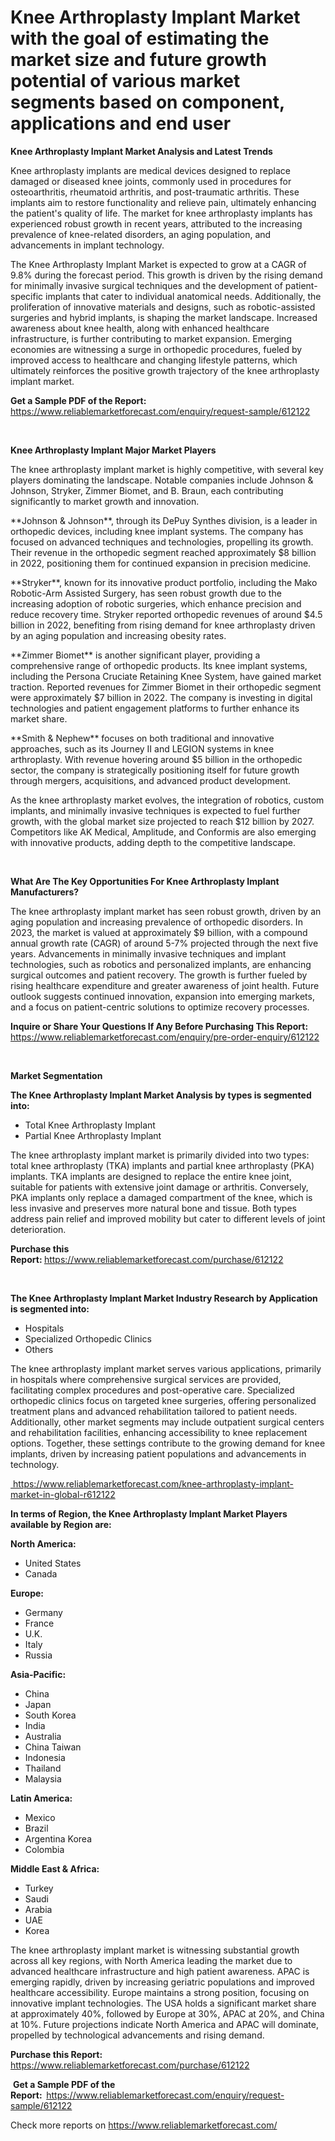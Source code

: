 <p><h1>Knee Arthroplasty Implant Market with the goal of estimating the market size and future growth potential of various market segments based on component, applications and end user</h1></p><p><strong>Knee Arthroplasty Implant Market Analysis and Latest Trends</strong></p>
<p><p>Knee arthroplasty implants are medical devices designed to replace damaged or diseased knee joints, commonly used in procedures for osteoarthritis, rheumatoid arthritis, and post-traumatic arthritis. These implants aim to restore functionality and relieve pain, ultimately enhancing the patient's quality of life. The market for knee arthroplasty implants has experienced robust growth in recent years, attributed to the increasing prevalence of knee-related disorders, an aging population, and advancements in implant technology.</p><p>The Knee Arthroplasty Implant Market is expected to grow at a CAGR of 9.8% during the forecast period. This growth is driven by the rising demand for minimally invasive surgical techniques and the development of patient-specific implants that cater to individual anatomical needs. Additionally, the proliferation of innovative materials and designs, such as robotic-assisted surgeries and hybrid implants, is shaping the market landscape. Increased awareness about knee health, along with enhanced healthcare infrastructure, is further contributing to market expansion. Emerging economies are witnessing a surge in orthopedic procedures, fueled by improved access to healthcare and changing lifestyle patterns, which ultimately reinforces the positive growth trajectory of the knee arthroplasty implant market.</p></p>
<p><strong>Get a Sample PDF of the Report:&nbsp;</strong> <a href="https://www.reliablemarketforecast.com/enquiry/request-sample/612122?utm_campaign=3197&utm_medium=2&utm_source=Github&utm_content=ia&utm_term=23032025&utm_id=knee-arthroplasty-implant">https://www.reliablemarketforecast.com/enquiry/request-sample/612122</a></p>
<p>&nbsp;</p>
<p><strong>Knee Arthroplasty Implant Major Market Players</strong></p>
<p><p>The knee arthroplasty implant market is highly competitive, with several key players dominating the landscape. Notable companies include Johnson & Johnson, Stryker, Zimmer Biomet, and B. Braun, each contributing significantly to market growth and innovation.</p><p>**Johnson & Johnson**, through its DePuy Synthes division, is a leader in orthopedic devices, including knee implant systems. The company has focused on advanced techniques and technologies, propelling its growth. Their revenue in the orthopedic segment reached approximately $8 billion in 2022, positioning them for continued expansion in precision medicine.</p><p>**Stryker**, known for its innovative product portfolio, including the Mako Robotic-Arm Assisted Surgery, has seen robust growth due to the increasing adoption of robotic surgeries, which enhance precision and reduce recovery time. Stryker reported orthopedic revenues of around $4.5 billion in 2022, benefiting from rising demand for knee arthroplasty driven by an aging population and increasing obesity rates.</p><p>**Zimmer Biomet** is another significant player, providing a comprehensive range of orthopedic products. Its knee implant systems, including the Persona Cruciate Retaining Knee System, have gained market traction. Reported revenues for Zimmer Biomet in their orthopedic segment were approximately $7 billion in 2022. The company is investing in digital technologies and patient engagement platforms to further enhance its market share.</p><p>**Smith & Nephew** focuses on both traditional and innovative approaches, such as its Journey II and LEGION systems in knee arthroplasty. With revenue hovering around $5 billion in the orthopedic sector, the company is strategically positioning itself for future growth through mergers, acquisitions, and advanced product development.</p><p>As the knee arthroplasty market evolves, the integration of robotics, custom implants, and minimally invasive techniques is expected to fuel further growth, with the global market size projected to reach $12 billion by 2027. Competitors like AK Medical, Amplitude, and Conformis are also emerging with innovative products, adding depth to the competitive landscape.</p></p>
<p>&nbsp;</p>
<p><strong>What Are The Key Opportunities For Knee Arthroplasty Implant Manufacturers?</strong></p>
<p><p>The knee arthroplasty implant market has seen robust growth, driven by an aging population and increasing prevalence of orthopedic disorders. In 2023, the market is valued at approximately $9 billion, with a compound annual growth rate (CAGR) of around 5-7% projected through the next five years. Advancements in minimally invasive techniques and implant technologies, such as robotics and personalized implants, are enhancing surgical outcomes and patient recovery. The growth is further fueled by rising healthcare expenditure and greater awareness of joint health. Future outlook suggests continued innovation, expansion into emerging markets, and a focus on patient-centric solutions to optimize recovery processes.</p></p>
<p><strong>Inquire or Share Your Questions If Any Before Purchasing This Report:</strong> <a href="https://www.reliablemarketforecast.com/enquiry/pre-order-enquiry/612122?utm_campaign=3197&utm_medium=2&utm_source=Github&utm_content=ia&utm_term=23032025&utm_id=knee-arthroplasty-implant">https://www.reliablemarketforecast.com/enquiry/pre-order-enquiry/612122</a></p>
<p>&nbsp;</p>
<p><strong>Market Segmentation</strong></p>
<p><strong>The Knee Arthroplasty Implant Market Analysis by types is segmented into:</strong></p>
<p><ul><li>Total Knee Arthroplasty Implant</li><li>Partial Knee Arthroplasty Implant</li></ul></p>
<p><p>The knee arthroplasty implant market is primarily divided into two types: total knee arthroplasty (TKA) implants and partial knee arthroplasty (PKA) implants. TKA implants are designed to replace the entire knee joint, suitable for patients with extensive joint damage or arthritis. Conversely, PKA implants only replace a damaged compartment of the knee, which is less invasive and preserves more natural bone and tissue. Both types address pain relief and improved mobility but cater to different levels of joint deterioration.</p></p>
<p><strong>Purchase this Report:&nbsp;</strong><a href="https://www.reliablemarketforecast.com/purchase/612122?utm_campaign=3197&utm_medium=2&utm_source=Github&utm_content=ia&utm_term=23032025&utm_id=knee-arthroplasty-implant">https://www.reliablemarketforecast.com/purchase/612122</a></p>
<p>&nbsp;</p>
<p><strong>The Knee Arthroplasty Implant Market Industry Research by Application is segmented into:</strong></p>
<p><ul><li>Hospitals</li><li>Specialized Orthopedic Clinics</li><li>Others</li></ul></p>
<p><p>The knee arthroplasty implant market serves various applications, primarily in hospitals where comprehensive surgical services are provided, facilitating complex procedures and post-operative care. Specialized orthopedic clinics focus on targeted knee surgeries, offering personalized treatment plans and advanced rehabilitation tailored to patient needs. Additionally, other market segments may include outpatient surgical centers and rehabilitation facilities, enhancing accessibility to knee replacement options. Together, these settings contribute to the growing demand for knee implants, driven by increasing patient populations and advancements in technology.</p></p>
<p><a href="https://www.reliablemarketforecast.com/knee-arthroplasty-implant-market-in-global-r612122?utm_campaign=3197&utm_medium=2&utm_source=Github&utm_content=ia&utm_term=23032025&utm_id=knee-arthroplasty-implant">&nbsp;https://www.reliablemarketforecast.com/knee-arthroplasty-implant-market-in-global-r612122</a></p>
<p><strong>In terms of Region, the Knee Arthroplasty Implant Market Players available by Region are:</strong></p>
<p>
    <p> <strong> North America: </strong>
        <ul>
            <li>United States</li>
            <li>Canada</li>
        </ul>
        </p> 
    <p> <strong> Europe: </strong>
        <ul>
            <li>Germany</li>
            <li>France</li>
            <li>U.K.</li>
            <li>Italy</li>
            <li>Russia</li>
        </ul>
        </p> 
    <p> <strong> Asia-Pacific: </strong>
        <ul>
            <li>China</li>
            <li>Japan</li>
            <li>South Korea</li>
            <li>India</li>
            <li>Australia</li>
            <li>China Taiwan</li>
            <li>Indonesia</li>
            <li>Thailand</li>
            <li>Malaysia</li>
        </ul>
        </p> 
    <p> <strong> Latin America: </strong>
        <ul>
            <li>Mexico</li>
            <li>Brazil</li>
            <li>Argentina Korea</li>
            <li>Colombia</li>
        </ul>
        </p> 
    <p> <strong> Middle East & Africa: </strong>
        <ul>
            <li>Turkey</li>
            <li>Saudi</li>
            <li>Arabia</li>
            <li>UAE</li>
            <li>Korea</li>
        </ul>
    </p>
    </p>
<p><p>The knee arthroplasty implant market is witnessing substantial growth across all key regions, with North America leading the market due to advanced healthcare infrastructure and high patient awareness. APAC is emerging rapidly, driven by increasing geriatric populations and improved healthcare accessibility. Europe maintains a strong position, focusing on innovative implant technologies. The USA holds a significant market share at approximately 40%, followed by Europe at 30%, APAC at 20%, and China at 10%. Future projections indicate North America and APAC will dominate, propelled by technological advancements and rising demand.</p></p>
<p><strong>Purchase this Report: </strong><a href="https://www.reliablemarketforecast.com/purchase/612122?utm_campaign=3197&utm_medium=2&utm_source=Github&utm_content=ia&utm_term=23032025&utm_id=knee-arthroplasty-implant">https://www.reliablemarketforecast.com/purchase/612122</a></p>
<p>&nbsp;<strong>Get a Sample PDF of the Report:&nbsp;&nbsp;</strong><a href="https://www.reliablemarketforecast.com/enquiry/request-sample/612122?utm_campaign=3197&utm_medium=2&utm_source=Github&utm_content=ia&utm_term=23032025&utm_id=knee-arthroplasty-implant">https://www.reliablemarketforecast.com/enquiry/request-sample/612122</a></p>
<p><strong></strong></p>
<p>Check more reports on <a href="https://www.reliablemarketforecast.com/?utm_campaign=3197&utm_medium=2&utm_source=Github&utm_content=ia&utm_term=23032025&utm_id=knee-arthroplasty-implant">https://www.reliablemarketforecast.com/</a></p>